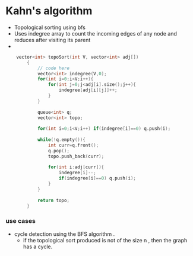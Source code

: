# Kahn's algorithm 


- Topological sorting using bfs
- Uses indegree array to count the incoming edges of any node and reduces after visiting its parent
- 


```cpp
    vector<int> topoSort(int V, vector<int> adj[]) 
        {
            // code here
            vector<int> indegree(V,0);
            for(int i=0;i<V;i++){
                for(int j=0;j<adj[i].size();j++){
                    indegree[adj[i][j]]++;
                }
            }
            
            queue<int> q;
            vector<int> topo;
            
            for(int i=0;i<V;i++) if(indegree[i]==0) q.push(i);
            
            while(!q.empty()){
                int curr=q.front();
                q.pop();
                topo.push_back(curr);
                
                for(int i:adj[curr]){
                    indegree[i]--;
                    if(indegree[i]==0) q.push(i);
                }   
            }
            
            return topo;
        }
```


### use cases

- cycle detection using the BFS algorithm .
    * if the topological sort produced is not of the size n , then the graph has a cycle.

